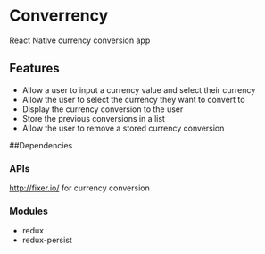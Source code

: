 # Converrency
React Native currency conversion app

## Features
- Allow a user to input a currency value and select their currency
- Allow the user to select the currency they want to convert to
- Display the currency conversion to the user
- Store the previous conversions in a list
- Allow the user to remove a stored currency conversion

##Dependencies

### APIs
http://fixer.io/ for currency conversion

### Modules
- redux
- redux-persist
